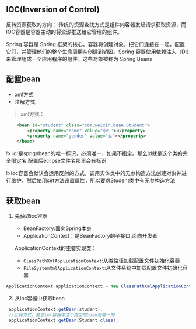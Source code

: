 ## IOC(Inversion of Control)

反转资源获取的方向：
传统的资源查找方式是组件向容器发起请求获取资源，而IOC容器是容器主动的将资源推送给它管理的组件。

Spring 容器是 Spring 框架的核心。容器将创建对象，把它们连接在一起，配置它们，并管理他们的整个生命周期从创建到销毁。Spring 容器使用依赖注入（DI）来管理组成一个应用程序的组件。这些对象被称为 Spring Beans

## 配置bean

- xml方式
- 注解方式

>xml方式：

```xml
	<bean id="student" class="com.weixin.bean.Student">
		<property name="name" value="小红"></property>
		<property name="gender" value="女"></property>
	</bean>
```
!> id:是sprignbean的唯一标识，必须唯一，如果不指定。那么id就是这个类的完全限定名,配置后eclipse文件名那里会有标识

!>ioc容器会默认会运用反射的方式，调用实体类中的无参构造方法创建对象并进行维护，然后使用set方法设置属性，所以要求Student类中有无参构造方法

## 获取bean

1. 先获取ioc容器
    - BeanFactory:面向Spring本身
    - ApplicationContext：是BeanFactory的子接口,面向开发者
   
   ApplicationContext的主要实现类：
    - `ClassPathXmlApplicationContext`:从类路径加载配置文件初始化容器
    - `FileSystemXmlApplicationContext`:从文件系统中加载配置文件初始化容器
```java
ApplicationContext applicationContext = new ClassPathXmlApplicationContext("applicationContext.xml");
```

2. 从ioc容器中获取bean
```java
 applicationContext.getBean(student);
 //此种方式，要求ioc容器中这个类型的bean是唯一的
 applicationContext.getBean(Student.class);
```


